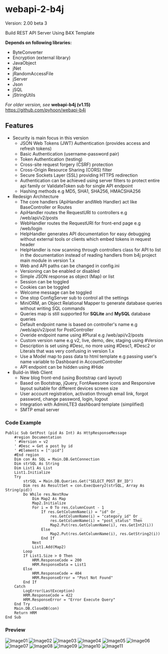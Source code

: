# webapi-2-b4j

Version: 2.00 beta 3

Build REST API Server Using B4X Template

**Depends on following libraries:** 
- ByteConverter
- Encryption (external library)
- JavaObject
- jNet
- jRandomAccessFile
- jServer
- Json
- jSQL
- jStringUtils

*For older version, see* **webapi-b4j (v1.15)** https://github.com/pyhoon/webapi-b4j

## Features
- Security is main focus in this version
  - JSON Web Tokens (JWT) Authentication (provides access and refresh tokens)
  - Basic Authentication (username-password pair)
  - Token Authentication (testing)
  - Cross-site request forgery (CSRF) protection
  - Cross-Origin Resource Sharing (CORS) filter
  - Secure Sockets Layer (SSL) providing HTTPS redirection
  - Authentication can be achieved using server filters to protect entire api family or ValidateToken sub for single API endpoint
  - Hashing methods e.g MD5, SHA1, SHA256, HMACSHA256
- Redesign Architecture
  - The core handlers (ApiHandler andWeb Handler) act like BaseController or Routes
  - ApiHandler routes the RequestURI to controllers e.g /web/api/v2/posts
  - WebHandler routes the RequestURI for front-end page e.g /web/login
  - HelpHandler generates API documentation for easy debugging without external tools or clients which embed tokens in request header
  - HelpHandler is now scanning through controllers class for API to list in the documentation instead of reading handlers from b4j project main module in version 1.x
  - Web and API paths can be changed in config.ini
  - Versioning can be enabled or disabled
  - Simple JSON response as object (Map) or list
  - Session can be toggled
  - Cookies can be toggled
  - Welcome message can be toggled
  - One stop ConfigServer sub to control all the settings
  - MiniORM, an Object Relational Mapper to generate database queries without writing SQL commands
  - Queries map is still supported for **SQLite** and **MySQL** database queries
  - Default endpoint name is based on controller's name e.g /web/api/v2/post for PostController
  - Overide endpoint name using #Plural e.g /web/api/v2/posts
  - Custom version name e.g v2, live, demo, dev, staging using #Version
  - Description is set using #Desc, no more using #Desc1, #Desc2 or Literals that was very confusing in version 1.x
  - Use a Model map to pass data to html template e.g passing user's name variable to Dashboard in AccountController
  - API endpoint can be hidden using #Hide
- Build-in Web Client
  - New blog front-end (using Bootstrap card layout)
  - Based on Bootstrap, jQuery, FontAwesome icons and Responsive layout suitable for different devices screen size
  - User account registration, activation through email link, forgot password, change password, login, logout
  - Integration with AdminLTE3 dashboard template (simplified)
  - SMTP email server

### Code Example
```basic
Public Sub GetPost (pid As Int) As HttpResponseMessage
	#region Documentation
	' #Version = v2
	' #Desc = Get a post by id
	' #Elements = [":pid"]
	#End region
	Dim con As SQL = Main.DB.GetConnection
	Dim strSQL As String
	Dim List1 As List
	List1.Initialize
	Try
		strSQL = Main.DB.Queries.Get("SELECT_POST_BY_ID")
		Dim res As ResultSet = con.ExecQuery2(strSQL, Array As String(pid))
		Do While res.NextRow
			Dim Map2 As Map
			Map2.Initialize
			For i = 0 To res.ColumnCount - 1
				If res.GetColumnName(i) = "id" Or _
					res.GetColumnName(i) = "category_id" Or _
					res.GetColumnName(i) = "post_status" Then
					Map2.Put(res.GetColumnName(i), res.GetInt2(i))
				Else
					Map2.Put(res.GetColumnName(i), res.GetString2(i))
				End If
			Next
			List1.Add(Map2)
		Loop
		If List1.Size > 0 Then
			HRM.ResponseCode = 200
			HRM.ResponseData = List1
		Else
			HRM.ResponseCode = 404
			HRM.ResponseError = "Post Not Found"
		End If
	Catch
		LogError(LastException)
		HRM.ResponseCode = 422
		HRM.ResponseError = "Error Execute Query"
	End Try
	Main.DB.CloseDB(con)
	Return HRM
End Sub
```

### Preview
![Image01](https://raw.githubusercontent.com/pyhoon/webapi-2-b4j/main/Preview/webapi-01.png)
![Image02](https://raw.githubusercontent.com/pyhoon/webapi-2-b4j/main/Preview/webapi-02.png)
![Image03](https://raw.githubusercontent.com/pyhoon/webapi-2-b4j/main/Preview/webapi-03.png)
![Image04](https://raw.githubusercontent.com/pyhoon/webapi-2-b4j/main/Preview/webapi-04.png)
![Image05](https://raw.githubusercontent.com/pyhoon/webapi-2-b4j/main/Preview/webapi-05.png)
![Image06](https://raw.githubusercontent.com/pyhoon/webapi-2-b4j/main/Preview/webapi-06.png)
![Image07](https://raw.githubusercontent.com/pyhoon/webapi-2-b4j/main/Preview/webapi-07.png)
![Image08](https://raw.githubusercontent.com/pyhoon/webapi-2-b4j/main/Preview/webapi-08.png)
![Image09](https://raw.githubusercontent.com/pyhoon/webapi-2-b4j/main/Preview/webapi-09.png)
![Image10](https://raw.githubusercontent.com/pyhoon/webapi-2-b4j/main/Preview/webapi-10.png)
![Image11](https://raw.githubusercontent.com/pyhoon/webapi-2-b4j/main/Preview/webapi-11.png)
